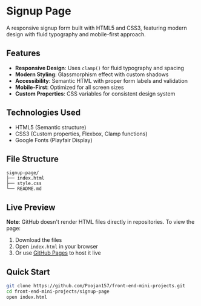 # Signup Page

A responsive signup form built with HTML5 and CSS3, featuring modern design with fluid typography and mobile-first approach.

## Features

- **Responsive Design**: Uses `clamp()` for fluid typography and spacing
- **Modern Styling**: Glassmorphism effect with custom shadows  
- **Accessibility**: Semantic HTML with proper form labels and validation
- **Mobile-First**: Optimized for all screen sizes
- **Custom Properties**: CSS variables for consistent design system

## Technologies Used

- HTML5 (Semantic structure)
- CSS3 (Custom properties, Flexbox, Clamp functions)
- Google Fonts (Playfair Display)

## File Structure

```
signup-page/
├── index.html
├── style.css
└── README.md
```

## Live Preview

**Note**: GitHub doesn't render HTML files directly in repositories. To view the page:

1. Download the files
2. Open `index.html` in your browser
3. Or use [GitHub Pages](https://pages.github.com/) to host it live

## Quick Start

```bash
git clone https://github.com/Poojan157/front-end-mini-projects.git
cd front-end-mini-projects/signup-page
open index.html
```
